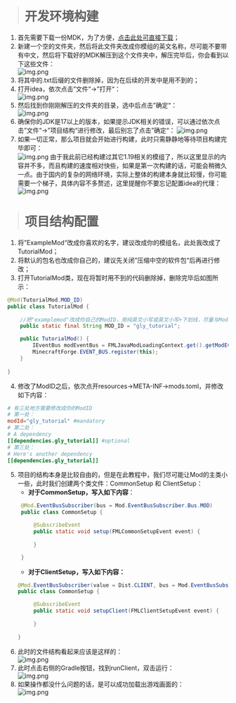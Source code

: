 > # 开发环境构建
1. 首先需要下载一份MDK，为了方便，[点击此处可直接下载](https://maven.minecraftforge.net/net/minecraftforge/forge/1.19.2-43.2.0/forge-1.19.2-43.2.0-mdk.zip)；
2. 新建一个空的文件夹，然后将此文件夹改成你模组的英文名称，尽可能不要带有中文，然后将下载好的MDK解压到这个文件夹中，解压完毕后，你会看到以下这些文件：\
![img.png](mdk文件列表.png)
3. 将其中的.txt后缀的文件删除掉，因为在后续的开发中是用不到的；
4. 打开idea，依次点击”文件“→”打开“：\
![img.png](打开文件.png)
5. 然后找到你刚刚解压的文件夹的目录，选中后点击”确定“：\
![img.png](选择项目.png)
6. 确保你的JDK是17以上的版本，如果提示JDK相关的错误，可以通过依次点击”文件“→”项目结构“进行修改，最后别忘了点击”确定“：
![img.png](项目结构.png)
7. 如果一切正常，那么项目就会开始进行构建，此时只需静静地等待项目构建完毕即可：\
![img.png](构建完毕.png)
由于我此前已经构建过其它1.19相关的模组了，所以这里显示的内容并不多，而且构建的速度相对快些，如果是第一次构建的话，可能会稍微久一点。由于国内的复杂的网络环境，实际上整体的构建本身就比较慢，你可能需要一个梯子，具体内容不多赘述，这里提醒你不要忘记配置idea的代理：
![img.png](代理设置.png)

> # 项目结构配置
1. 将”ExampleMod“改成你喜欢的名字，建议改成你的模组名，此处我改成了TutorialMod；
2. 将默认的包名也改成你自己的，建议先关闭”压缩中空的软件包“后再进行修改；
3. 打开TutorialMod类，现在将暂时用不到的代码删除掉，删除完毕后如图所示：
```java
@Mod(TutorialMod.MOD_ID)
public class TutorialMod {
    
    //把"examplemod"改成你自己的ModID，用纯英文小写或英文小写+下划线，尽量与Mod名字相关
    public static final String MOD_ID = "gly_tutorial";

    public TutorialMod() {
        IEventBus modEventBus = FMLJavaModLoadingContext.get().getModEventBus();
        MinecraftForge.EVENT_BUS.register(this);
    }
    
}
```
4. 修改了ModID之后，依次点开resources→META-INF→mods.toml，并修改如下内容：
```toml
# 有三处地方需要修改成你的ModID
# 第一处：
modId="gly_tutorial" #mandatory
# 第二处：
# A dependency
[[dependencies.gly_tutorial]] #optional
# 第三处：
# Here's another dependency
[[dependencies.gly_tutorial]]
```
5. 项目的结构本身是比较自由的，但是在此教程中，我们尽可能让Mod的主类小一些，此时我们创建两个类文件：CommonSetup 和 ClientSetup：
   * **对于CommonSetup，写入如下内容**：
   ```java
    @Mod.EventBusSubscriber(bus = Mod.EventBusSubscriber.Bus.MOD)
    public class CommonSetup {

        @SubscribeEvent
        public static void setup(FMLCommonSetupEvent event) {
        
        }
   
    }
   ```
   * **对于ClientSetup，写入如下内容：**
   ```java
   @Mod.EventBusSubscriber(value = Dist.CLIENT, bus = Mod.EventBusSubscriber.Bus.MOD)
   public class CommonSetup {

        @SubscribeEvent
        public static void setupClient(FMLClientSetupEvent event) {
        
        }
        
   }
   ```
6. 此时的文件结构看起来应该是这样的：\
![img.png](文件结构.png)
7. 此时点击右侧的Gradle按钮，找到runClient，双击运行：\
![img.png](运行.png)
8. 如果操作都没什么问题的话，是可以成功加载出游戏画面的：\
![img.png](游戏界面.png)